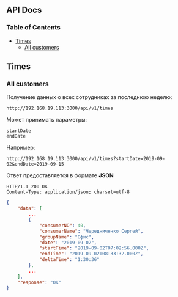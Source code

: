 ## API Docs

### Table of Contents

- [Times](#times)
	- [All customers](#all-customers)

## Times

### All customers

Получение данных о всех сотрудниках за последнюю неделю:
```
http://192.168.19.113:3000/api/v1/times
```
Может принимать параметры:
```
startDate
endDate
```
Например:
```
http://192.168.19.113:3000/api/v1/times?startDate=2019-09-02&endDate=2019-09-15
```
Ответ предоставляется в формате **JSON**
```
HTTP/1.1 200 OK
Content-Type: application/json; charset=utf-8
```
```json
{
	"data": [
		...
		{
			"consumerNO": 40,
			"consumerName": "Чередниченко Сергей",
			"groupName": "Офис",
			"date": "2019-09-02",
			"startTime": "2019-09-02T07:02:56.000Z",
			"endTime": "2019-09-02T08:33:32.000Z",
            "deltaTime": "1:30:36"
		},
		...
	],
	"response": "OK"
}
```